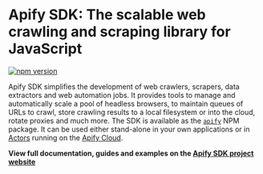 ---
---
# Apify SDK: The scalable web crawling and scraping library for JavaScript

<!-- Mirror this part to src/index.js -->

[![npm version](https://badge.fury.io/js/apify.svg)](https://www.npmjs.com/package/apify)

Apify SDK simplifies the development of web crawlers, scrapers, data extractors and web automation jobs.
It provides tools to manage and automatically scale a pool of headless browsers,
to maintain queues of URLs to crawl, store crawling results to a local filesystem or into the cloud,
rotate proxies and much more.
The SDK is available as the [`apify`](https://www.npmjs.com/package/apify) NPM package.
It can be used either stand-alone in your own applications
or in [Actors](https://docs.apify.com/actor)
running on the [Apify Cloud](https://apify.com/).

**View full documentation, guides and examples on the [Apify SDK project website](https://sdk.apify.com)**
